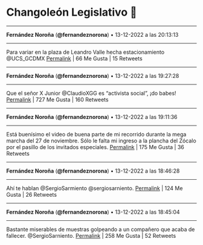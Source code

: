 # Changoleón Legislativo 🙈
*****
**Fernández Noroña** (**@fernandeznorona**) • 13-12-2022 a las 20:13:13
*****
Para variar en la plaza de Leandro Valle hecha estacionamiento @UCS_GCDMX
[Permalink](https://twitter.com/fernandeznorona/status/1602879355734360065) | 66 Me Gusta | 15 Retweets
*****
**Fernández Noroña** (**@fernandeznorona**) • 13-12-2022 a las 19:27:28
*****
Que el señor X Junior @ClaudioXGG es “activista social”, ¡do babes!
[Permalink](https://twitter.com/fernandeznorona/status/1602867844794167296) | 727 Me Gusta | 160 Retweets
*****
**Fernández Noroña** (**@fernandeznorona**) • 13-12-2022 a las 19:11:36
*****
Está buenísimo el video de buena parte de mi recorrido durante la mega marcha del 27 de noviembre. Sólo le falta mi ingreso a la plancha del Zócalo por el pasillo de los invitados especiales.
[Permalink](https://twitter.com/fernandeznorona/status/1602863851535753216) | 175 Me Gusta | 36 Retweets
*****
**Fernández Noroña** (**@fernandeznorona**) • 13-12-2022 a las 18:46:28
*****
Ahí te hablan @SergioSarmiento @sergiosarniento.
[Permalink](https://twitter.com/fernandeznorona/status/1602857524063244288) | 124 Me Gusta | 26 Retweets
*****
**Fernández Noroña** (**@fernandeznorona**) • 13-12-2022 a las 18:45:04
*****
Bastante miserables de muestras golpeando a un compañero que acaba de fallecer. @SergioSarniento.
[Permalink](https://twitter.com/fernandeznorona/status/1602857171586146304) | 258 Me Gusta | 52 Retweets